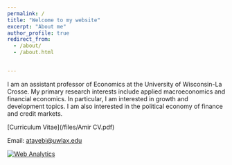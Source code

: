 ```yaml
---
permalink: /
title: "Welcome to my website"
excerpt: "About me"
author_profile: true
redirect_from: 
  - /about/
  - /about.html


---
```



I am an assistant professor of Economics at the University of Wisconsin-La Crosse. My primary research interests include applied macroeconomics and financial economics.  In particular, I am interested in growth and development topics. I am also interested in the political economy of finance and credit markets.

[Curriculum Vitae](/files/Amir CV.pdf)   

Email: [atayebi@uwlax.edu](mailto:atayebi@uwlax.edu)

<!-- Default Statcounter code for Job https://amirtayebi.github.io/ -->
<script type="text/javascript">
var sc_project=12683518; 
var sc_invisible=1; 
var sc_security="bc9b252d"; 
</script>
<script type="text/javascript"
src="https://www.statcounter.com/counter/counter.js" async></script>
<noscript><div class="statcounter"><a title="Web Analytics"
href="https://statcounter.com/" target="_blank"><img class="statcounter"
src="https://c.statcounter.com/12683518/0/bc9b252d/1/" alt="Web Analytics"
referrerPolicy="no-referrer-when-downgrade"></a></div></noscript>
<!-- End of Statcounter Code -->


